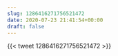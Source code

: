 ```yaml
---
slug: 1286416271756521472
date: 2020-07-23 21:41:54+00:00
draft: false
---
```


{{< tweet 1286416271756521472 >}}

